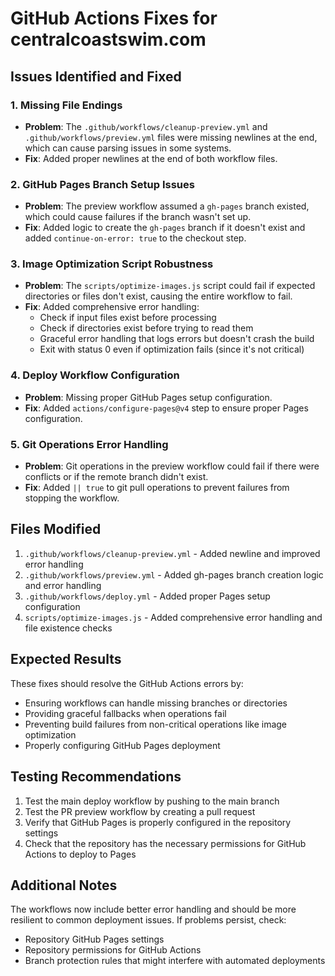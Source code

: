 # GitHub Actions Fixes for centralcoastswim.com

## Issues Identified and Fixed

### 1. Missing File Endings
- **Problem**: The `.github/workflows/cleanup-preview.yml` and `.github/workflows/preview.yml` files were missing newlines at the end, which can cause parsing issues in some systems.
- **Fix**: Added proper newlines at the end of both workflow files.

### 2. GitHub Pages Branch Setup Issues
- **Problem**: The preview workflow assumed a `gh-pages` branch existed, which could cause failures if the branch wasn't set up.
- **Fix**: Added logic to create the `gh-pages` branch if it doesn't exist and added `continue-on-error: true` to the checkout step.

### 3. Image Optimization Script Robustness
- **Problem**: The `scripts/optimize-images.js` script could fail if expected directories or files don't exist, causing the entire workflow to fail.
- **Fix**: Added comprehensive error handling:
  - Check if input files exist before processing
  - Check if directories exist before trying to read them
  - Graceful error handling that logs errors but doesn't crash the build
  - Exit with status 0 even if optimization fails (since it's not critical)

### 4. Deploy Workflow Configuration
- **Problem**: Missing proper GitHub Pages setup configuration.
- **Fix**: Added `actions/configure-pages@v4` step to ensure proper Pages configuration.

### 5. Git Operations Error Handling
- **Problem**: Git operations in the preview workflow could fail if there were conflicts or if the remote branch didn't exist.
- **Fix**: Added `|| true` to git pull operations to prevent failures from stopping the workflow.

## Files Modified

1. `.github/workflows/cleanup-preview.yml` - Added newline and improved error handling
2. `.github/workflows/preview.yml` - Added gh-pages branch creation logic and error handling
3. `.github/workflows/deploy.yml` - Added proper Pages setup configuration
4. `scripts/optimize-images.js` - Added comprehensive error handling and file existence checks

## Expected Results

These fixes should resolve the GitHub Actions errors by:
- Ensuring workflows can handle missing branches or directories
- Providing graceful fallbacks when operations fail
- Preventing build failures from non-critical operations like image optimization
- Properly configuring GitHub Pages deployment

## Testing Recommendations

1. Test the main deploy workflow by pushing to the main branch
2. Test the PR preview workflow by creating a pull request
3. Verify that GitHub Pages is properly configured in the repository settings
4. Check that the repository has the necessary permissions for GitHub Actions to deploy to Pages

## Additional Notes

The workflows now include better error handling and should be more resilient to common deployment issues. If problems persist, check:
- Repository GitHub Pages settings
- Repository permissions for GitHub Actions
- Branch protection rules that might interfere with automated deployments